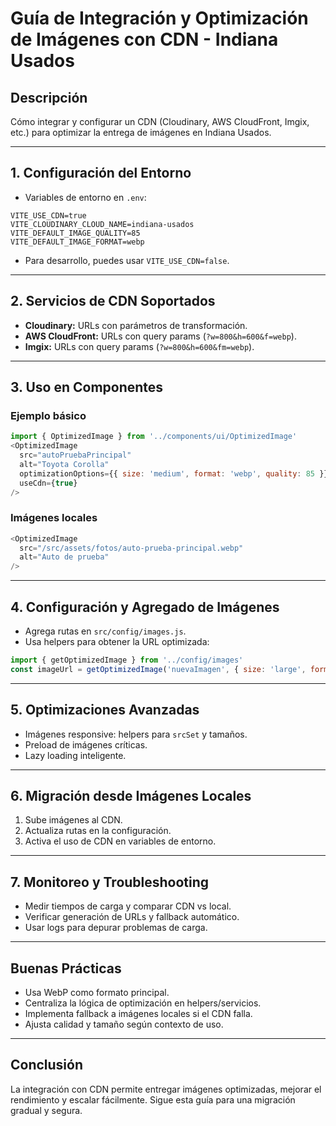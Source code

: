 # Guía de Integración y Optimización de Imágenes con CDN - Indiana Usados

## Descripción
Cómo integrar y configurar un CDN (Cloudinary, AWS CloudFront, Imgix, etc.) para optimizar la entrega de imágenes en Indiana Usados.

---

## 1. Configuración del Entorno
- Variables de entorno en `.env`:
```
VITE_USE_CDN=true
VITE_CLOUDINARY_CLOUD_NAME=indiana-usados
VITE_DEFAULT_IMAGE_QUALITY=85
VITE_DEFAULT_IMAGE_FORMAT=webp
```
- Para desarrollo, puedes usar `VITE_USE_CDN=false`.

---

## 2. Servicios de CDN Soportados
- **Cloudinary:** URLs con parámetros de transformación.
- **AWS CloudFront:** URLs con query params (`?w=800&h=600&f=webp`).
- **Imgix:** URLs con query params (`?w=800&h=600&fm=webp`).

---

## 3. Uso en Componentes

### Ejemplo básico
```js
import { OptimizedImage } from '../components/ui/OptimizedImage'
<OptimizedImage
  src="autoPruebaPrincipal"
  alt="Toyota Corolla"
  optimizationOptions={{ size: 'medium', format: 'webp', quality: 85 }}
  useCdn={true}
/>
```

### Imágenes locales
```js
<OptimizedImage
  src="/src/assets/fotos/auto-prueba-principal.webp"
  alt="Auto de prueba"
/>
```

---

## 4. Configuración y Agregado de Imágenes
- Agrega rutas en `src/config/images.js`.
- Usa helpers para obtener la URL optimizada:
```js
import { getOptimizedImage } from '../config/images'
const imageUrl = getOptimizedImage('nuevaImagen', { size: 'large', format: 'webp', quality: 90 })
```

---

## 5. Optimizaciones Avanzadas
- Imágenes responsive: helpers para `srcSet` y tamaños.
- Preload de imágenes críticas.
- Lazy loading inteligente.

---

## 6. Migración desde Imágenes Locales
1. Sube imágenes al CDN.
2. Actualiza rutas en la configuración.
3. Activa el uso de CDN en variables de entorno.

---

## 7. Monitoreo y Troubleshooting
- Medir tiempos de carga y comparar CDN vs local.
- Verificar generación de URLs y fallback automático.
- Usar logs para depurar problemas de carga.

---

## Buenas Prácticas
- Usa WebP como formato principal.
- Centraliza la lógica de optimización en helpers/servicios.
- Implementa fallback a imágenes locales si el CDN falla.
- Ajusta calidad y tamaño según contexto de uso.

---

## Conclusión
La integración con CDN permite entregar imágenes optimizadas, mejorar el rendimiento y escalar fácilmente. Sigue esta guía para una migración gradual y segura. 